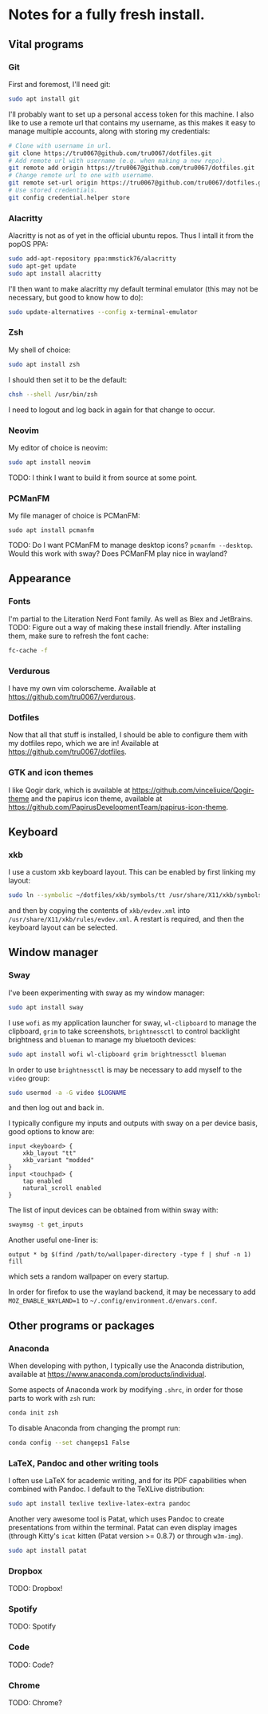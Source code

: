 # Notes for a fully fresh install.

## Vital programs

### Git
First and foremost, I'll need git:
```sh
sudo apt install git
```
I'll probably want to set up a personal access token for this machine. I also
like to use a remote url that contains my username, as this makes it easy to
manage multiple accounts, along with storing my credentials:
```sh
# Clone with username in url.
git clone https://tru0067@github.com/tru0067/dotfiles.git
# Add remote url with username (e.g. when making a new repo).
git remote add origin https://tru0067@github.com/tru0067/dotfiles.git
# Change remote url to one with username.
git remote set-url origin https://tru0067@github.com/tru0067/dotfiles.git
# Use stored credentials.
git config credential.helper store
```

### Alacritty
Alacritty is not as of yet in the official ubuntu repos. Thus I intall it from
the popOS PPA:
```sh
sudo add-apt-repository ppa:mmstick76/alacritty
sudo apt-get update
sudo apt install alacritty
```
I'll then want to make alacritty my default terminal emulator (this may not be
necessary, but good to know how to do):
```sh
sudo update-alternatives --config x-terminal-emulator
```

### Zsh
My shell of choice:
```sh
sudo apt install zsh
```
I should then set it to be the default:
```sh
chsh --shell /usr/bin/zsh
```
I need to logout and log back in again for that change to occur.

### Neovim
My editor of choice is neovim:
```sh
sudo apt install neovim
```

TODO: I think I want to build it from source at some point.

### PCManFM
My file manager of choice is PCManFM:
```
sudo apt install pcmanfm
```

TODO: Do I want PCManFM to manage desktop icons? `pcmanfm --desktop`. Would this
work with sway? Does PCManFM play nice in wayland?

## Appearance

### Fonts
I'm partial to the Literation Nerd Font family. As well as Blex and JetBrains.
TODO: Figure out a way of making these install friendly.
After installing them, make sure to refresh the font cache:
```sh
fc-cache -f
```

### Verdurous
I have my own vim colorscheme. Available at
<https://github.com/tru0067/verdurous>.

### Dotfiles
Now that all that stuff is installed, I should be able to configure them with my
dotfiles repo, which we are in! Available at
<https://github.com/tru0067/dotfiles>.

### GTK and icon themes
I like Qogir dark, which is available at
<https://github.com/vinceliuice/Qogir-theme> and the papirus icon theme,
available at <https://github.com/PapirusDevelopmentTeam/papirus-icon-theme>.

## Keyboard

### xkb
I use a custom xkb keyboard layout. This can be enabled by first linking my
layout:
```sh
sudo ln --symbolic ~/dotfiles/xkb/symbols/tt /usr/share/X11/xkb/symbols
```
and then by copying the contents of `xkb/evdev.xml` into
`/usr/share/X11/xkb/rules/evdev.xml`. A restart is required, and then the
keyboard layout can be selected.

## Window manager

### Sway
I've been experimenting with sway as my window manager:
```sh
sudo apt install sway
```

I use `wofi` as my application launcher for sway, `wl-clipboard` to manage the
clipboard, `grim` to take screenshots, `brightnessctl` to control backlight
brightness and `blueman` to manage my bluetooth devices:
```sh
sudo apt install wofi wl-clipboard grim brightnessctl blueman
```
In order to use `brightnessctl` is may be necessary to add myself to the `video`
group:
```sh
sudo usermod -a -G video $LOGNAME
```
and then log out and back in.


I typically configure my inputs and outputs with sway on a per device basis,
good options to know are:
```
input <keyboard> {
    xkb_layout "tt"
    xkb_variant "modded"
}
input <touchpad> {
    tap enabled
    natural_scroll enabled
}
```
The list of input devices can be obtained from within sway with:
```sh
swaymsg -t get_inputs
```
Another useful one-liner is:
```
output * bg $(find /path/to/wallpaper-directory -type f | shuf -n 1) fill
```
which sets a random wallpaper on every startup.

In order for firefox to use the wayland backend, it may be necessary to add
`MOZ_ENABLE_WAYLAND=1` to `~/.config/environment.d/envars.conf`.

## Other programs or packages

### Anaconda
When developing with python, I typically use the Anaconda distribution,
available at <https://www.anaconda.com/products/individual>.

Some aspects of Anaconda work by modifying `.shrc`, in order for those parts
to work with `zsh` run:
```sh
conda init zsh
```
To disable Anaconda from changing the prompt run:
```sh
conda config --set changeps1 False
```

### LaTeX, Pandoc and other writing tools
I often use LaTeX for academic writing, and for its PDF capabilities when
combined with Pandoc. I default to the TeXLive distribution:
```sh
sudo apt install texlive texlive-latex-extra pandoc
```

Another very awesome tool is Patat, which uses Pandoc to create presentations
from within the terminal. Patat can even display images (through Kitty's `icat`
kitten (Patat version >= 0.8.7) or through `w3m-img`).
```sh
sudo apt install patat
```

### Dropbox
TODO: Dropbox!

### Spotify
TODO: Spotify

### Code
TODO: Code?

### Chrome
TODO: Chrome?
